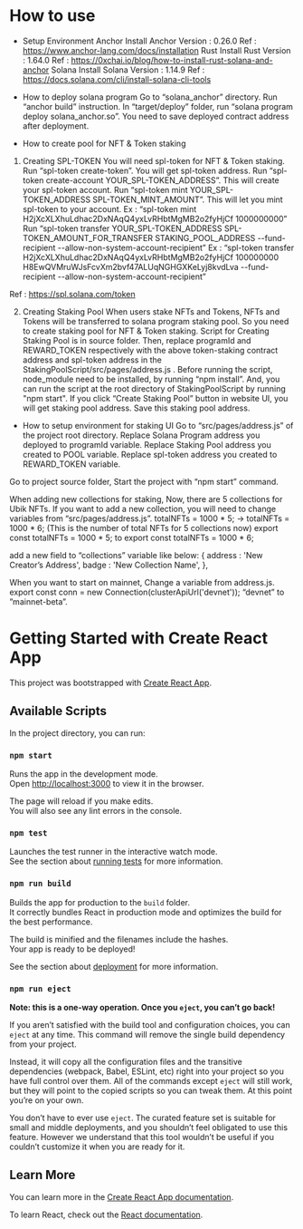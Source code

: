 # How to use

- Setup Environment
Anchor Install
Anchor Version : 0.26.0
Ref : https://www.anchor-lang.com/docs/installation 
Rust Install
Rust Version : 1.64.0
Ref : https://0xchai.io/blog/how-to-install-rust-solana-and-anchor 
Solana Install
Solana Version : 1.14.9
Ref : https://docs.solana.com/cli/install-solana-cli-tools 


- How to deploy solana program
Go to “solana_anchor” directory.
Run “anchor build” instruction.
In “target/deploy” folder, run “solana program deploy solana_anchor.so”.
You need to save deployed contract address after deployment.


- How to create pool for NFT & Token staking

1) Creating SPL-TOKEN
You will need spl-token for NFT & Token staking.
Run “spl-token create-token”. You will get spl-token address.
Run “spl-token create-account YOUR_SPL-TOKEN_ADDRESS”. This will create your spl-token account.
Run “spl-token mint YOUR_SPL-TOKEN_ADDRESS SPL-TOKEN_MINT_AMOUNT”. This will let you mint spl-token to your account.
Ex : “spl-token mint H2jXcXLXhuLdhac2DxNAqQ4yxLvRHbtMgMB2o2fyHjCf 1000000000”
Run “spl-token transfer YOUR_SPL-TOKEN_ADDRESS SPL-TOKEN_AMOUNT_FOR_TRANSFER STAKING_POOL_ADDRESS --fund-recipient  --allow-non-system-account-recipient”
Ex : “spl-token transfer H2jXcXLXhuLdhac2DxNAqQ4yxLvRHbtMgMB2o2fyHjCf 100000000  H8EwQVMruWJsFcvXm2bvf47ALUqNGHGXKeLyj8kvdLva --fund-recipient  --allow-non-system-account-recipient”

Ref : https://spl.solana.com/token

2) Creating Staking Pool
When users stake NFTs and Tokens, NFTs and Tokens will be transferred to solana program staking pool.
So you need to create staking pool for NFT & Token staking.
Script for Creating Staking Pool is in source folder.
Then, replace programId and REWARD_TOKEN respectively with the above token-staking contract address and spl-token address in the StakingPoolScript/src/pages/address.js .
Before running the script, node_module need to be installed, by running “npm install”.
And, you can run the script at the root directory of StakingPoolScript by running "npm start".
If you click “Create Staking Pool” button in website UI, you will get staking pool address.
Save this staking pool address.


- How to setup environment for staking UI
Go to “src/pages/address.js” of the project root directory.
Replace Solana Program address you deployed to programId variable.
Replace Staking Pool address you created to POOL variable.
Replace spl-token address you created to REWARD_TOKEN variable.

Go to project source folder, Start the project with “npm start” command.

When adding new collections for staking,
Now, there are 5 collections for Ubik NFTs.
If you want to add a new collection, you will need to change variables from “src/pages/address.js”.
totalNFTs = 1000 * 5; -> totalNFTs = 1000 * 6; (This is the number of total NFTs for 5 collections now)
export const totalNFTs = 1000 * 5;
to
export const totalNFTs = 1000 * 6;

add a new field to “collections” variable like below:
{ 
    address : 'New Creator’s Address',
    badge : 'New Collection Name',
},

When you want to start on mainnet,
Change a variable from address.js. 
export const conn = new Connection(clusterApiUrl('devnet'));
“devnet” to ”mainnet-beta”.


# Getting Started with Create React App

This project was bootstrapped with [Create React App](https://github.com/facebook/create-react-app).

## Available Scripts

In the project directory, you can run:

### `npm start`

Runs the app in the development mode.\
Open [http://localhost:3000](http://localhost:3000) to view it in the browser.

The page will reload if you make edits.\
You will also see any lint errors in the console.

### `npm test`

Launches the test runner in the interactive watch mode.\
See the section about [running tests](https://facebook.github.io/create-react-app/docs/running-tests) for more information.

### `npm run build`

Builds the app for production to the `build` folder.\
It correctly bundles React in production mode and optimizes the build for the best performance.

The build is minified and the filenames include the hashes.\
Your app is ready to be deployed!

See the section about [deployment](https://facebook.github.io/create-react-app/docs/deployment) for more information.

### `npm run eject`

**Note: this is a one-way operation. Once you `eject`, you can’t go back!**

If you aren’t satisfied with the build tool and configuration choices, you can `eject` at any time. This command will remove the single build dependency from your project.

Instead, it will copy all the configuration files and the transitive dependencies (webpack, Babel, ESLint, etc) right into your project so you have full control over them. All of the commands except `eject` will still work, but they will point to the copied scripts so you can tweak them. At this point you’re on your own.

You don’t have to ever use `eject`. The curated feature set is suitable for small and middle deployments, and you shouldn’t feel obligated to use this feature. However we understand that this tool wouldn’t be useful if you couldn’t customize it when you are ready for it.

## Learn More

You can learn more in the [Create React App documentation](https://facebook.github.io/create-react-app/docs/getting-started).

To learn React, check out the [React documentation](https://reactjs.org/).
